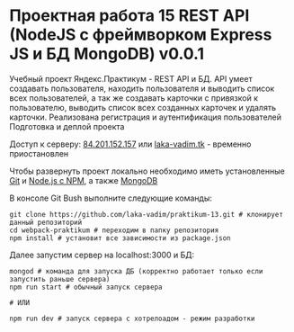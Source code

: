 # Проектная работа 15 REST API (NodeJS с фреймворком Express JS и БД MongoDB) v0.0.1
Учебный проект Яндекс.Практикум - REST API и БД. API умеет создавать пользователя, находить пользователя и выводить список всех пользователей, а так же создавать карточки с привязкой к пользователю, выводить список всех созданных карточек и удалять карточки. Реализована регистрация и аутентификация пользователей
Подготовка и деплой проекта

Доступ к серверу: [84.201.152.157](84.201.152.157) или [laka-vadim.tk](https://laka-vadim.tk) - временно приостановлен

Чтобы развернуть проект локально необходимо иметь установленные [Git](https://git-scm.com/) и [Node.js с NPM](https://nodejs.org/en/), а также [MongoDB](https://www.mongodb.com/)

В консоле Git Bush выполните следующие команды:
```
git clone https://github.com/laka-vadim/praktikum-13.git # клонирует данный репозиторий
cd webpack-praktikum # переходим в папку репозитория
npm install # установит все зависимости из package.json
```

Далее запустим сервер на localhost:3000 и БД:
```
mongod # команда для запуска ДБ (корректно работает только если запустить раньше сервера)
npm run start # обычный запуск сервера

# ИЛИ

npm run dev # запуск сервера с хотрелоадом - режим разработки
```
